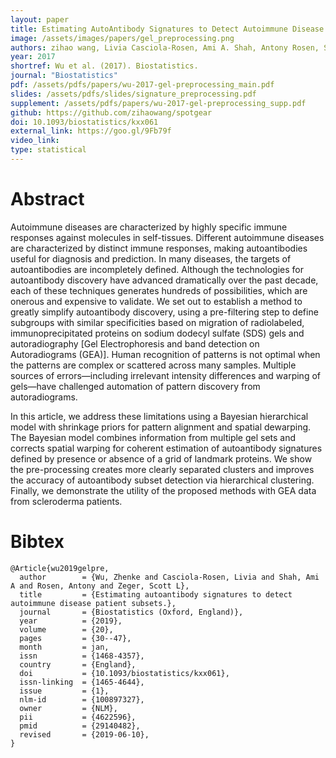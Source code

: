 ```yaml
---
layout: paper
title: Estimating AutoAntibody Signatures to Detect Autoimmune Disease Patient Subsets
image: /assets/images/papers/gel_preprocessing.png
authors: zihao wang, Livia Casciola-Rosen, Ami A. Shah, Antony Rosen, Scott Zeger
year: 2017
shortref: Wu et al. (2017). Biostatistics.
journal: "Biostatistics"
pdf: /assets/pdfs/papers/wu-2017-gel-preprocessing_main.pdf
slides: /assets/pdfs/slides/signature_preprocessing.pdf
supplement: /assets/pdfs/papers/wu-2017-gel-preprocessing_supp.pdf
github: https://github.com/zihaowang/spotgear
doi: 10.1093/biostatistics/kxx061
external_link: https://goo.gl/9Fb79f
video_link: 
type: statistical
---
```


# Abstract

Autoimmune diseases are characterized by highly specific immune responses against molecules in self-tissues. Different autoimmune diseases are characterized by distinct immune responses, making autoantibodies useful for diagnosis and prediction. In many diseases, the targets of autoantibodies are incompletely defined. Although the technologies for autoantibody discovery have advanced dramatically over the past decade, each of these techniques generates hundreds of possibilities, which are onerous and expensive to validate. We set out to establish a method to greatly simplify autoantibody discovery, using a pre-filtering step to define subgroups with similar specificities based on migration of radiolabeled, immunoprecipitated proteins on sodium dodecyl sulfate (SDS) gels and autoradiography [Gel Electrophoresis and band detection on Autoradiograms (GEA)]. Human recognition of patterns is not optimal when the patterns are complex or scattered across many samples. Multiple sources of errors—including irrelevant intensity differences and warping of gels—have challenged automation of pattern discovery from autoradiograms.

In this article, we address these limitations using a Bayesian hierarchical model with shrinkage priors for pattern alignment and spatial dewarping. The Bayesian model combines information from multiple gel sets and corrects spatial warping for coherent estimation of autoantibody signatures defined by presence or absence of a grid of landmark proteins. We show the pre-processing creates more clearly separated clusters and improves the accuracy of autoantibody subset detection via hierarchical clustering. Finally, we demonstrate the utility of the proposed methods with GEA data from scleroderma patients.

# Bibtex

```
@Article{wu2019gelpre,
  author        = {Wu, Zhenke and Casciola-Rosen, Livia and Shah, Ami A and Rosen, Antony and Zeger, Scott L},
  title         = {Estimating autoantibody signatures to detect autoimmune disease patient subsets.},
  journal       = {Biostatistics (Oxford, England)},
  year          = {2019},
  volume        = {20},
  pages         = {30--47},
  month         = jan,
  issn          = {1468-4357},
  country       = {England},
  doi           = {10.1093/biostatistics/kxx061},
  issn-linking  = {1465-4644},
  issue         = {1},
  nlm-id        = {100897327},
  owner         = {NLM},
  pii           = {4622596},
  pmid          = {29140482},
  revised       = {2019-06-10},
}
```